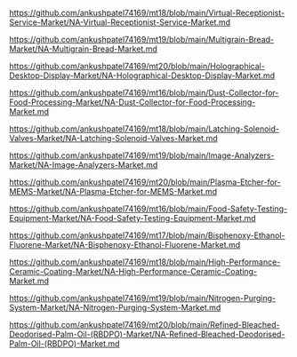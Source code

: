 <p><a href="https://github.com/ankushpatel74169/mt18/blob/main/Virtual-Receptionist-Service-Market/NA-Virtual-Receptionist-Service-Market.md">https://github.com/ankushpatel74169/mt18/blob/main/Virtual-Receptionist-Service-Market/NA-Virtual-Receptionist-Service-Market.md</a></p><p><a href="https://github.com/ankushpatel74169/mt19/blob/main/Multigrain-Bread-Market/NA-Multigrain-Bread-Market.md">https://github.com/ankushpatel74169/mt19/blob/main/Multigrain-Bread-Market/NA-Multigrain-Bread-Market.md</a></p><p><a href="https://github.com/ankushpatel74169/mt20/blob/main/Holographical-Desktop-Display-Market/NA-Holographical-Desktop-Display-Market.md">https://github.com/ankushpatel74169/mt20/blob/main/Holographical-Desktop-Display-Market/NA-Holographical-Desktop-Display-Market.md</a></p><p><a href="https://github.com/ankushpatel74169/mt16/blob/main/Dust-Collector-for-Food-Processing-Market/NA-Dust-Collector-for-Food-Processing-Market.md">https://github.com/ankushpatel74169/mt16/blob/main/Dust-Collector-for-Food-Processing-Market/NA-Dust-Collector-for-Food-Processing-Market.md</a></p><p><a href="https://github.com/ankushpatel74169/mt18/blob/main/Latching-Solenoid-Valves-Market/NA-Latching-Solenoid-Valves-Market.md">https://github.com/ankushpatel74169/mt18/blob/main/Latching-Solenoid-Valves-Market/NA-Latching-Solenoid-Valves-Market.md</a></p><p><a href="https://github.com/ankushpatel74169/mt19/blob/main/Image-Analyzers-Market/NA-Image-Analyzers-Market.md">https://github.com/ankushpatel74169/mt19/blob/main/Image-Analyzers-Market/NA-Image-Analyzers-Market.md</a></p><p><a href="https://github.com/ankushpatel74169/mt20/blob/main/Plasma-Etcher-for-MEMS-Market/NA-Plasma-Etcher-for-MEMS-Market.md">https://github.com/ankushpatel74169/mt20/blob/main/Plasma-Etcher-for-MEMS-Market/NA-Plasma-Etcher-for-MEMS-Market.md</a></p><p><a href="https://github.com/ankushpatel74169/mt16/blob/main/Food-Safety-Testing-Equipment-Market/NA-Food-Safety-Testing-Equipment-Market.md">https://github.com/ankushpatel74169/mt16/blob/main/Food-Safety-Testing-Equipment-Market/NA-Food-Safety-Testing-Equipment-Market.md</a></p><p><a href="https://github.com/ankushpatel74169/mt17/blob/main/Bisphenoxy-Ethanol-Fluorene-Market/NA-Bisphenoxy-Ethanol-Fluorene-Market.md">https://github.com/ankushpatel74169/mt17/blob/main/Bisphenoxy-Ethanol-Fluorene-Market/NA-Bisphenoxy-Ethanol-Fluorene-Market.md</a></p><p><a href="https://github.com/ankushpatel74169/mt18/blob/main/High-Performance-Ceramic-Coating-Market/NA-High-Performance-Ceramic-Coating-Market.md">https://github.com/ankushpatel74169/mt18/blob/main/High-Performance-Ceramic-Coating-Market/NA-High-Performance-Ceramic-Coating-Market.md</a></p><p><a href="https://github.com/ankushpatel74169/mt19/blob/main/Nitrogen-Purging-System-Market/NA-Nitrogen-Purging-System-Market.md">https://github.com/ankushpatel74169/mt19/blob/main/Nitrogen-Purging-System-Market/NA-Nitrogen-Purging-System-Market.md</a></p><p><a href="https://github.com/ankushpatel74169/mt20/blob/main/Refined-Bleached-Deodorised-Palm-Oil-(RBDPO)-Market/NA-Refined-Bleached-Deodorised-Palm-Oil-(RBDPO)-Market.md">https://github.com/ankushpatel74169/mt20/blob/main/Refined-Bleached-Deodorised-Palm-Oil-(RBDPO)-Market/NA-Refined-Bleached-Deodorised-Palm-Oil-(RBDPO)-Market.md</a></p>

